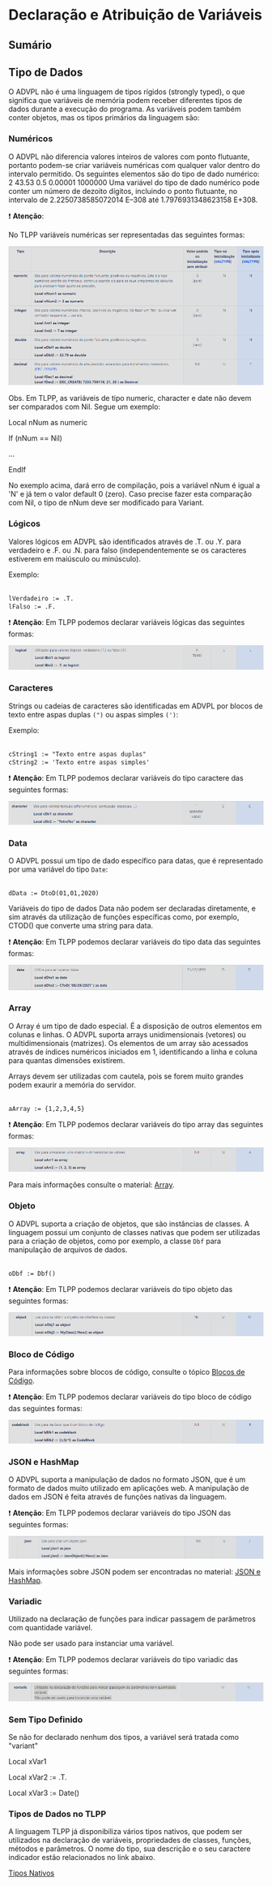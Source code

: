 # Declaração e Atribuição de Variáveis

## Sumário

## Tipo de Dados

O ADVPL não é uma linguagem de tipos rígidos (strongly typed), o que significa que variáveis de memória podem receber diferentes tipos de dados durante a execução do programa. As variáveis podem também conter objetos, mas os tipos primários da linguagem são:

### Numéricos

O ADVPL não diferencia valores inteiros de valores com ponto flutuante, portanto podem-se criar variáveis numéricas 
com qualquer valor dentro do intervalo permitido. Os seguintes elementos são do tipo de dado numérico:
2
43.53
0.5
0.00001
1000000
Uma variável do tipo de dado numérico pode conter um número de dezoito dígitos, incluindo o ponto flutuante, no 
intervalo de 2.2250738585072014 E–308 até 1.7976931348623158 E+308.

:exclamation: **Atenção**: 

No TLPP variáveis numéricas ser representadas das seguintes formas:

![Numeric](img/tipo_numerico.png)

Obs. Em TLPP, as variáveis de tipo numeric, character e date não devem ser comparados com Nil. Segue um exemplo:

Local nNum as numeric

If (nNum == Nil)

...

EndIf

No exemplo acima, dará erro de compilação, pois a variável nNum é igual a 'N' e já tem o valor default 0 (zero). Caso precise fazer esta comparação com Nil, o tipo de nNum deve ser modificado para Variant.

### Lógicos

Valores lógicos em ADVPL são identificados através de .T. ou .Y. para verdadeiro e .F. ou .N. para falso (independentemente se os caracteres estiverem em maiúsculo ou minúsculo).

Exemplo:

```advpl

lVerdadeiro := .T.
lFalso := .F.

```

:exclamation: **Atenção**: Em TLPP podemos declarar variáveis lógicas das seguintes formas:

![Logical](img/tipo_logico.png)

### Caracteres

Strings ou cadeias de caracteres são identificadas em ADVPL por blocos de texto entre aspas duplas `(")` ou aspas simples `(')`:

Exemplo:

```advpl

cString1 := "Texto entre aspas duplas"
cString2 := 'Texto entre aspas simples'

```

:exclamation: **Atenção**: Em TLPP podemos declarar variáveis do tipo caractere das seguintes formas:

![Character](img/tipo_caractere.png)

### Data

O ADVPL possui um tipo de dado específico para datas, que é representado por uma variável do tipo `Date`:

```advpl

dData := DtoD(01,01,2020)

```

Variáveis do tipo de dados Data não podem ser declaradas diretamente, e sim através da utilização de funções específicas como, por exemplo, CTOD() que converte uma string para data.

:exclamation: **Atenção**: Em TLPP podemos declarar variáveis do tipo data das seguintes formas:

![Date](img/tipo_data.png)

### Array

O Array é um tipo de dado especial. É a disposição de outros elementos em colunas e linhas. O ADVPL suporta arrays unidimensionais (vetores) ou multidimensionais (matrizes). Os elementos de um array são acessados através de índices numéricos iniciados em 1, identificando a linha e coluna para quantas dimensões existirem.

Arrays devem ser utilizadas com cautela, pois se forem muito grandes podem exaurir a memória do servidor.

```advpl

aArray := {1,2,3,4,5}

```

:exclamation: **Atenção**: Em TLPP podemos declarar variáveis do tipo array das seguintes formas:

![Array](img/tipo_array.png)

Para mais informações consulte o material: [Array](/Introdução%20à%20lógica%20de%20programação/Capítulo%208%20-%20Estruturas%20homogêneas%20-%20%20vetores%20e%20matrizes/1%20-%20Vetores%20e%20matrizes.md).

### Objeto

O ADVPL suporta a criação de objetos, que são instâncias de classes. A linguagem possui um conjunto de classes nativas que podem ser utilizadas para a criação de objetos, como por exemplo, a classe `Dbf` para manipulação de arquivos de dados.

```advpl

oDbf := Dbf()

```

:exclamation: **Atenção**: Em TLPP podemos declarar variáveis do tipo objeto das seguintes formas:

![Object](img/tipo_objeto.png)

### Bloco de Código

Para informações sobre blocos de código, consulte o tópico [Blocos de Código](/Introdução%20à%20lógica%20de%20programação/Capítulo%208%20-%20Estruturas%20homogêneas%20-%20%20vetores%20e%20matrizes/2%20-%20Bloco%20de%20codigo.md).

:exclamation: **Atenção**: Em TLPP podemos declarar variáveis do tipo bloco de código das seguintes formas:

![Code](img/tipo_bloco_codigo.png)

### JSON e HashMap

O ADVPL suporta a manipulação de dados no formato JSON, que é um formato de dados muito utilizado em aplicações web. A manipulação de dados em JSON é feita através de funções nativas da linguagem.

:exclamation: **Atenção**: Em TLPP podemos declarar variáveis do tipo JSON das seguintes formas:

![JSON](img/tipo_json.png)

Mais informações sobre JSON podem ser encontradas no material: [JSON e HashMap](/HashMap%20e%20Json/1%20-%20Estudo%20do%20Json%20em%20TLPP.md).

### Variadic

Utilizado na declaração de funções para indicar passagem de parâmetros com quantidade variável.

Não pode ser usado para instanciar uma variável.

:exclamation: **Atenção**: Em TLPP podemos declarar variáveis do tipo variadic das seguintes formas:

![Variadic](img/tipo_variadic.png)

### Sem Tipo Definido

Se não for declarado nenhum dos tipos, a variável será tratada como "variant"

Local xVar1

Local xVar2 := .T.

Local xVar3 := Date()

### Tipos de Dados no TLPP

A linguagem TLPP já disponibiliza vários tipos nativos, que podem ser utilizados na declaração de variáveis, propriedades de classes, funções, métodos e parâmetros.
O nome do tipo, sua descrição e o seu caractere indicador estão relacionados no link abaixo.

[Tipos Nativos](https://tdn.totvs.com/display/tec/Tipos+Nativos)